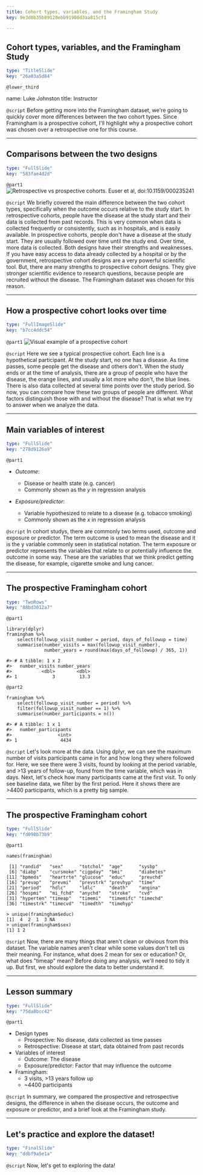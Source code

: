 ```yaml
---
title: Cohort types, variables, and the Framingham Study
key: 9e3d8b35b89128ebb91908d3aa815cf1

---
```

## Cohort types, variables, and the Framingham Study

```yaml
type: "TitleSlide"
key: "26a03a5d84"
```

`@lower_third`

name: Luke Johnston
title: Instructor


`@script`
Before getting more into the Framingham dataset, we're going to quickly cover more differences between the two cohort types. Since Framingham is a prospective cohort, I'll highlight why a prospective cohort was chosen over a retrospective one for this course.


---
## Comparisons between the two designs

```yaml
type: "FullSlide"
key: "583fae4d2d"
```

`@part1`
![Retrospective vs prospective cohorts. Euser et al, doi:10.1159/000235241](http://s3.amazonaws.com/assets.datacamp.com/production/repositories/2079/datasets/a183894d11c7317da3f4831b9e6b75cb4929942d/pro-vs-retro.png)


`@script`
We briefly covered the main difference between the two cohort types, specifically when the outcome occurs relative to the study start. In retrospective cohorts, people have the disease at the study start and their data is collected from past records. This is very common when data is collected frequently or consistently, such as in hospitals, and is easily available. In prospective cohorts, people don't have a disease at the study start. They are usually followed over time until the study end. Over time, more data is collected. Both designs have their strengths and weaknesses. If you have easy access to data already collected by a hospital or by the government, retrospective cohort designs are a very powerful scientific tool. But, there are many strengths to prospective cohort designs. They give stronger scientific evidence to research questions, because people are recruited without the disease. The Framingham dataset was chosen for this reason.


---
## How a prospective cohort looks over time

```yaml
type: "FullImageSlide"
key: "b7cc4ddc54"
```

`@part1`
![Visual example of a prospective cohort](http://s3.amazonaws.com/assets.datacamp.com/production/repositories/2079/datasets/5008b35c45932322dbbdc87458ff4456ecaafedc/plot-prospective-outcome.png)


`@script`
Here we see a typical prospective cohort. Each line is a hypothetical participant. At the study start, no one has a disease. As time passes, some people get the disease and others don't. When the study ends or at the time of analysis, there are a group of people who have the disease, the orange lines, and usually a lot more who don't, the blue lines. There is also data collected at several time points over the study period. So now, you can compare how these two groups of people are different. What factors distinguish those with and without the disease? That is what we try to answer when we analyze the data.


---
## Main variables of interest

```yaml
type: "FullSlide"
key: "278d9126a9"
```

`@part1`
- *Outcome*: 
    - Disease or health state (e.g. cancer)
    - Commonly shown as the $y$ in regression analysis

- *Exposure/predictor*: 
    - Variable hypothesized to relate to a disease (e.g. tobacco smoking)
    - Commonly shown as the $x$ in regression analysis


`@script`
In cohort studys, there are commonly two terms used, outcome and exposure or predictor. The term outcome is used to mean the disease and it is the y variable commonly seen in statistical notation. The term exposure or predictor represents the variables that relate to or potentially influence the outcome in some way. These are the variables that we think predict getting the disease, for example, cigarette smoke and lung cancer.


---
## The prospective Framingham cohort

```yaml
type: "TwoRows"
key: "88bd3012a7"
```

`@part1`
```{r}
library(dplyr)
framingham %>%
    select(followup_visit_number = period, days_of_followup = time)
    summarise(number_visits = max(followup_visit_number),
              number_years = round(max(days_of_followup) / 365, 1))

#> # A tibble: 1 x 2
#>   number_visits number_years
#>           <dbl>        <dbl>
#> 1             3         13.3
```


`@part2`
```{r}
framingham %>% 
    select(followup_visit_number = period) %>% 
    filter(followup_visit_number == 1) %>% 
    summarise(number_participants = n())

#> # A tibble: 1 x 1
#>   number_participants
#>                 <int>
#> 1                4434
```


`@script`
Let's look more at the data. Using dplyr, we can see the maximum number of visits participants came in for and how long they where followed for. Here, we see there were 3 visits, found by looking at the period variable, and >13 years of follow-up, found from the time variable, which was in days. Next, let's check how many participants came at the first visit. To only see baseline data, we filter by the first period. Here it shows there are >4400 participants, which is a pretty big sample.


---
## The prospective Framingham cohort

```yaml
type: "FullSlide"
key: "fd098b73b9"
```

`@part1`
```{r}
names(framingham)
```

```
 [1] "randid"   "sex"      "totchol"  "age"      "sysbp"   
 [6] "diabp"    "cursmoke" "cigpday"  "bmi"      "diabetes"
[11] "bpmeds"   "heartrte" "glucose"  "educ"     "prevchd" 
[16] "prevap"   "prevmi"   "prevstrk" "prevhyp"  "time"    
[21] "period"   "hdlc"     "ldlc"     "death"    "angina"  
[26] "hospmi"   "mi_fchd"  "anychd"   "stroke"   "cvd"     
[31] "hyperten" "timeap"   "timemi"   "timemifc" "timechd" 
[36] "timestrk" "timecvd"  "timedth"  "timehyp" 
```

```
> unique(framingham$educ)
[1]  4  2  1  3 NA
> unique(framingham$sex)
[1] 1 2
```


`@script`
Now, there are many things that aren't clean or obvious from this dataset. The variable names aren't clear while some values don't tell us their meaning. For instance, what does 2 mean for sex or education? Or, what does "timeap" mean? Before doing any analysis, we'll need to tidy it up. But first, we should explore the data to better understand it.


---
## Lesson summary

```yaml
type: "FullSlide"
key: "75da8bcc42"
```

`@part1`
- Design types
    - Prospective: No disease, data collected as time passes
    - Retrospective: Disease at start, data obtained from past records
- Variables of interest
    - Outcome: The disease 
    - Exposure/predictor: Factor that may influence the outcome
- Framingham:
    - 3 visits, >13 years follow up
    - ~4400 participants


`@script`
In summary, we compared the prospective and retrospective designs, the difference in when the disease occurs, the outcome and exposure or predictor, and a brief look at the Framingham study.


---
## Let's practice and explore the dataset!

```yaml
type: "FinalSlide"
key: "ddbf9a5e1a"
```

`@script`
Now, let's get to exploring the data!

